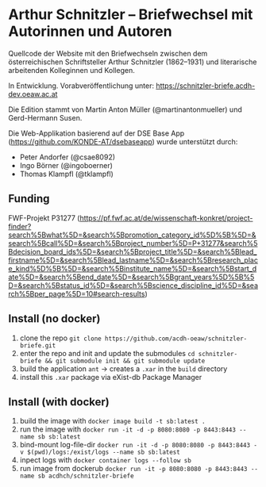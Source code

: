 # Arthur Schnitzler – Briefwechsel mit Autorinnen und Autoren

Quellcode der Website mit den Briefwechseln zwischen dem österreichischen Schriftsteller Arthur Schnitzler (1862–1931) und literarische arbeitenden Kolleginnen und Kollegen. 

In Entwicklung.  Vorabveröffentlichung unter:
https://schnitzler-briefe.acdh-dev.oeaw.ac.at

Die Edition stammt von Martin Anton Müller (@martinantonmueller) und Gerd-Hermann Susen. 

Die Web-Applikation basierend auf der DSE Base App (https://github.com/KONDE-AT/dsebaseapp) wurde unterstützt durch: 
* Peter Andorfer (@csae8092)
* Ingo Börner (@ingoboerner)
* Thomas Klampfl (@tklampfl)

## Funding

FWF-Projekt P31277 (https://pf.fwf.ac.at/de/wissenschaft-konkret/project-finder?search%5Bwhat%5D=&search%5Bpromotion_category_id%5D%5B%5D=&search%5Bcall%5D=&search%5Bproject_number%5D=P+31277&search%5Bdecision_board_ids%5D=&search%5Bproject_title%5D=&search%5Blead_firstname%5D=&search%5Blead_lastname%5D=&search%5Bresearch_place_kind%5D%5B%5D=&search%5Binstitute_name%5D=&search%5Bstart_date%5D=&search%5Bend_date%5D=&search%5Bgrant_years%5D%5B%5D=&search%5Bstatus_id%5D=&search%5Bscience_discipline_id%5D=&search%5Bper_page%5D=10#search-results)


## Install (no docker)

1. clone the repo `git clone https://github.com/acdh-oeaw/schnitzler-briefe.git`
1. enter the repo and init and update the submodules `cd schnitzler-briefe && git submodule init && git submodule update`
1. build the application `ant` -> creates a `.xar` in the `build` directory
1. install this `.xar` package via eXist-db Package Manager

## Install (with docker)

1. build the image with `docker image build -t sb:latest .`
1. run the image with `docker run -it -d -p 8080:8080 -p 8443:8443 --name sb sb:latest`
1. bind-mount log-file-dir `docker run -it -d -p 8080:8080 -p 8443:8443 -v $(pwd)/logs:/exist/logs --name sb sb:latest`
1. inpect logs with `docker container logs --follow sb`
1. run image from dockerub `docker run -it -p 8080:8080 -p 8443:8443 --name sb acdhch/schnitzler-briefe`


